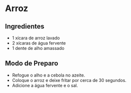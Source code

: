 # Arroz
## Ingredientes

- 1 xícara de arroz lavado
- 2 xícaras de água fervente
- 1 dente de alho amassado

## Modo de Preparo

- Refogue o alho e a cebola no azeite.
- Coloque o arroz e deixe fritar por cerca de 30 segundos.
- Adicione a água fervente e o sal.
